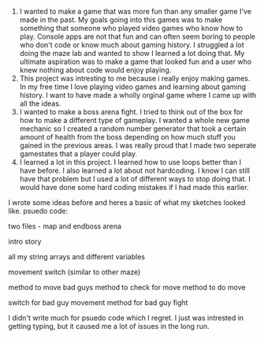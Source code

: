1. I wanted to make a game that was more fun than any smaller game I've made in the past. My goals going into this games was to make something that
someone who played video games who know how to play. Console apps are not that fun and can often seem boring to people who don't code or know 
much about gaming history. I struggled a lot doing the maze lab and wanted to show I learned a lot doing that. My ultimate aspiration was to make 
a game that looked fun and a user who knew nothing about code would enjoy playing.
2. This project was intresting to me because i really enjoy making games. In my free time I love playing video games and learning about gaming  
history. I want to have made a wholly orginal game where I came up with all the ideas.
3. I wanted to make a boss arena fight. I tried to think out of the box for how to make a different type of gameplay. I wanted a whole new game   
mechanic so I created a random number generator that took a certain amount of health from the boss depending on how much stuff you gained in the previous areas. I was really proud that I made two seperate gamestates that a player could play. 
4. I learned a lot in this project. I learned how to use loops better than I have before. I also learned a lot about not hardcoding. I know I can 
still have that problem but I used a lot of different ways to stop doing that. I would have done some hard coding mistakes if I had made this earlier.

I wrote some ideas before and heres a basic of what my sketches looked like.
psuedo code:

two files - map and endboss arena

intro story

all my string arrays and different variables

movement switch (similar to other maze)

method to move bad guys
method to check for move
method to do move

switch for bad guy movement
method for bad guy fight


I didn't write much for psuedo code which I regret. I just was intrested in getting typing, but it caused me a lot of issues in the long run. 

